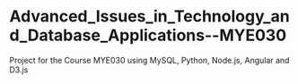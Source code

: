 # Advanced_Issues_in_Technology_and_Database_Applications--MYE030
Project for the Course MYE030 using MySQL, Python, Node.js, Angular and D3.js
